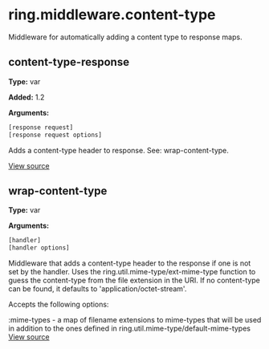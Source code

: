 # ring.middleware.content-type

Middleware for automatically adding a content type to response maps.


## content-type-response
**Type:** var

**Added:** 1.2


**Arguments:**
```clojure
[response request]
[response request options]
```
Adds a content-type header to response. See: wrap-content-type.

[View source](http://github.com/ring-clojure/ring/blob/1.8.1/ring-core/src/ring/middleware/content_type.clj#L6)
## wrap-content-type
**Type:** var



**Arguments:**
```clojure
[handler]
[handler options]
```
Middleware that adds a content-type header to the response if one is not
set by the handler. Uses the ring.util.mime-type/ext-mime-type function to
guess the content-type from the file extension in the URI. If no
content-type can be found, it defaults to 'application/octet-stream'.

Accepts the following options:

:mime-types - a map of filename extensions to mime-types that will be
              used in addition to the ones defined in
              ring.util.mime-type/default-mime-types
[View source](http://github.com/ring-clojure/ring/blob/1.8.1/ring-core/src/ring/middleware/content_type.clj#L18)